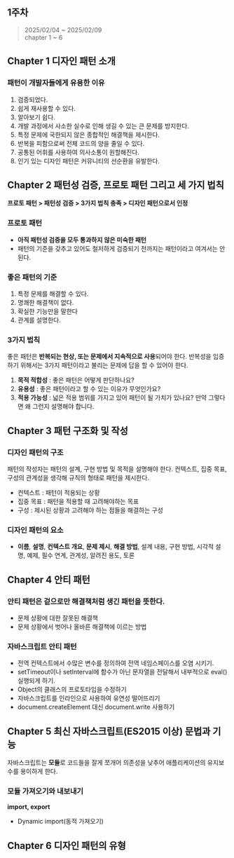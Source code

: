 ## 1주차

> 2025/02/04 ~ 2025/02/09    
> chapter 1 ~ 6


## Chapter 1 디자인 패턴 소개
### 패턴이 개발자들에게 유용한 이유
1. 검증되었다.
2. 쉽게 재사용할 수 있다.
3. 알아보기 쉽다.
4. 개발 과정에서 사소한 실수로 인해 생길 수 있는 큰 문제를 방지한다.
5. 특정 문제에 국한되지 않은 종합적인 해결책을 제시한다.
6. 반복을 피함으로써 전체 코드의 양을 줄일 수 있다.
7. 공통된 어휘를 사용하여 의사소통이 원할해진다.
8. 인기 있는 디자인 패턴은 커뮤니티의 선순환을 유발한다.

## Chapter 2 패턴성 검증, 프로토 패턴 그리고 세 가지 법칙
**프로토 패턴  > 패턴성 검증 > 3가지 법칙 충족 > 디자인 패턴으로서 인정**

### 프로토 패턴
- **아직 패턴성 검증을 모두 통과하지 않은 미숙한 패턴**
- 패턴의 기준을 갖추고 있어도 철저하게 검증되기 전까지는 패턴이라고 여겨서는 안된다.
### 좋은 패턴의 기준
1. 특정 문제를 해결할 수 있다.
2. 명쾌한 해결책이 없다.
3. 확실한 기능만을 말한다
4. 관계를 설명한다.
### 3가지 법칙
좋은 패턴은 **반복되는 현상, 또는 문제에서 지속적으로 사용**되어야 한다.
반복성을 입증하기 위해서는 3가지 패턴이라고 불리는 문제에 답을 할 수 있어야 한다.
1. **목적 적합성** : 좋은 패턴은 어떻게 판단하나요?
2. **유용성** : 좋은 패턴이라고 할 수 있는 이유가 무엇인가요?
3. **적용 가능성** : 넓은 적용 범위를 가지고 있어 패턴이 될 가치가 있나요? 만약 그렇다면 왜 그런지 설명해야 합니다.

## Chapter 3 패턴 구조화 및 작성
### 디자인 패턴의 구조
패턴의 작성자는 패턴의 설계, 구현 방법 및 목적을 설명해야 한다. 컨텍스트, 집중 목표, 구성의 관계성을 생각해 규칙의 형태로 패턴을 제시한다.
- 컨텍스트 : 패턴이 적용되는 상황
- 집중 목표 : 패턴을 적용할 때 고려해야하는 목표
- 구성 : 제시된 상황과 고려해야 하는 점들을 해결하는 구성

### 디자인 패턴의 요소
- **이름**, **설명**, **컨텍스트 개요**, **문제 제시**, **해결 방법**, 설계 내용, 구현 방법, 시각적 설명, 예제, 필수 연계, 관계성, 알려진 용도, 토론

## Chapter 4 안티 패턴
### 안티 패턴은 겉으로만 해결책처럼 생긴 패턴을 뜻한다.
- 문제 상황에 대한 잘못된 해결책
- 문제 상황에서 벗어나 올바른 해결책에 이르는 방법

### 자바스크립트 안티 패턴
- 전역 컨텍스트에서 수많은 변수를 정의하여 전역 네임스페이스를 오염 시키기.
- setTimeout이나 setInterval에 함수가 아닌 문자열을 전달해서 내부적으로 eval() 실행되게 하기.
- Object의 클래스의 프로토타입을 수정하기
- 자바스크립트를 인라인으로 사용하여 유연성 떨어뜨리기
- document.createElement 대신 document.write 사용하기

## Chapter 5 최신 자바스크립트(ES2015 이상) 문법과 기능
자바스크립트는 **모듈**로 코드들을 잘게 쪼개어 의존성을 낮추어 애플리케이션의 유지보수를 용이하게 한다.

### 모듈 가져오기와 내보내기
**import, export**
- Dynamic import(동적 가져오기)

## Chapter 6 디자인 패턴의 유형


